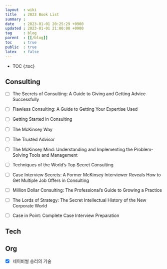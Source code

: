 ```yaml
---
layout  : wiki
title   : 2023 Book List
summary : 
date    : 2023-01-01 20:25:29 +0900
updated : 2023-01-01 21:00:00 +0900
tag     : blog
parent  : [[/blog]]
toc     : true
public  : true
latex   : false
---
```

* TOC
{:toc}



## Consulting 


- [ ] The Secrets of Consulting: A Guide to Giving and Getting Advice Successfully
- [ ] Flawless Consulting: A Guide to Getting Your Expertise Used   
- [ ] Getting Started in Consulting  
- [ ] The McKinsey Way 
- [ ] The Trusted Advisor 
- [ ] The McKinsey Mind: Understanding and Implementing the Problem-Solving Tools and Management
- [ ] Techniques of the World’s Top Secret Consulting  
- [ ] Case Interview Secrets: A Former McKinsey Interviewer Reveals How to Get Multiple Job Offers in Consulting 
- [ ] Million Dollar Consulting: The Professional’s Guide to Growing a Practice 
- [ ] The Lords of Strategy: The Secret Intellectual History of the New Corporate World 
- [ ] Case in Point: Complete Case Interview Preparation 


## Tech


## Org

- [X] 네이비씰 승리의 기술